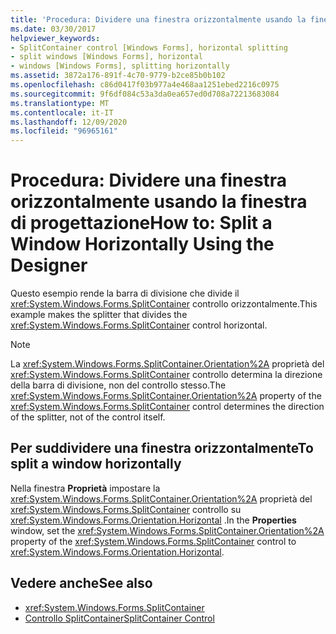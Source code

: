 ```yaml
---
title: 'Procedura: Dividere una finestra orizzontalmente usando la finestra di progettazione'
ms.date: 03/30/2017
helpviewer_keywords:
- SplitContainer control [Windows Forms], horizontal splitting
- split windows [Windows Forms], horizontal
- windows [Windows Forms], splitting horizontally
ms.assetid: 3872a176-891f-4c70-9779-b2ce85b0b102
ms.openlocfilehash: c86d0417f03b977a4e468aa1251ebed2216c0975
ms.sourcegitcommit: 9f6df084c53a3da0ea657ed0d708a72213683084
ms.translationtype: MT
ms.contentlocale: it-IT
ms.lasthandoff: 12/09/2020
ms.locfileid: "96965161"
---
```

# <a name="how-to-split-a-window-horizontally-using-the-designer"></a><span data-ttu-id="defb9-102">Procedura: Dividere una finestra orizzontalmente usando la finestra di progettazione</span><span class="sxs-lookup"><span data-stu-id="defb9-102">How to: Split a Window Horizontally Using the Designer</span></span>

<span data-ttu-id="defb9-103">Questo esempio rende la barra di divisione che divide il <xref:System.Windows.Forms.SplitContainer> controllo orizzontalmente.</span><span class="sxs-lookup"><span data-stu-id="defb9-103">This example makes the splitter that divides the <xref:System.Windows.Forms.SplitContainer> control horizontal.</span></span>

> [!NOTE]
> <span data-ttu-id="defb9-104">La <xref:System.Windows.Forms.SplitContainer.Orientation%2A> proprietà del <xref:System.Windows.Forms.SplitContainer> controllo determina la direzione della barra di divisione, non del controllo stesso.</span><span class="sxs-lookup"><span data-stu-id="defb9-104">The <xref:System.Windows.Forms.SplitContainer.Orientation%2A> property of the <xref:System.Windows.Forms.SplitContainer> control determines the direction of the splitter, not of the control itself.</span></span>

## <a name="to-split-a-window-horizontally"></a><span data-ttu-id="defb9-105">Per suddividere una finestra orizzontalmente</span><span class="sxs-lookup"><span data-stu-id="defb9-105">To split a window horizontally</span></span>

<span data-ttu-id="defb9-106">Nella finestra **Proprietà** impostare la <xref:System.Windows.Forms.SplitContainer.Orientation%2A> proprietà del <xref:System.Windows.Forms.SplitContainer> controllo su <xref:System.Windows.Forms.Orientation.Horizontal> .</span><span class="sxs-lookup"><span data-stu-id="defb9-106">In the **Properties** window, set the <xref:System.Windows.Forms.SplitContainer.Orientation%2A> property of the <xref:System.Windows.Forms.SplitContainer> control to <xref:System.Windows.Forms.Orientation.Horizontal>.</span></span>

## <a name="see-also"></a><span data-ttu-id="defb9-107">Vedere anche</span><span class="sxs-lookup"><span data-stu-id="defb9-107">See also</span></span>

- <xref:System.Windows.Forms.SplitContainer>
- [<span data-ttu-id="defb9-108">Controllo SplitContainer</span><span class="sxs-lookup"><span data-stu-id="defb9-108">SplitContainer Control</span></span>](splitcontainer-control-windows-forms.md)
